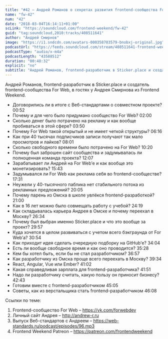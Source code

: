 ```yaml
---
title: "#42 – Андрей Романов о секретах развития frontend-сообщества For Web и карьере в 20 лет"
name: "fw-42"
num: "42"
date: "2018-03-04T16:14:11+01:00"
scLink: "https://soundcloud.com/frontend-weekend/fw-42"
guid: "tag:soundcloud,2010:tracks/408511641"
author: "Андрей Смирнов"
image: "https://i1.sndcdn.com/avatars-000358703579-bnobxj-original.jpg"
podcastUrl: "https://feeds.soundcloud.com/stream/408511641-frontend-weekend-fw-42.m4a"
podcastType: "audio/x-m4a"
podcastLength: "43588512"
duration: "00:48:32"
explicit: "no"
subtitle: "Андрей Романов, frontend-разработчик в Sticker.place и создатель frontend-сообщества For Web, в гостях у Андрея Смирнова из Frontend Weekend.  "
---
```

Андрей Романов, frontend-разработчик в Sticker.place и создатель frontend-сообщества For Web, в гостях у Андрея Смирнова из Frontend Weekend.  

- Договорились ли в итоге с Веб-стандартами о совместном проекте? <timecode>00:52</timecode>
- Почему и для чего было придумано сообщество For Web? <timecode>02:00</timecode>
- Сколько денег было потрачено на рекламу и как вообще пробиваться в этой сфере? <timecode>03:50</timecode>
- Почему For Web такой открытый и не имеет четкой структуры? <timecode>06:16</timecode>
- Как при 40 тысячах подписчиков записи получают так мало просмотров и лайков? <timecode>08:01</timecode>
- Сколько свободного времени было потрачено на For Web? <timecode>10:20</timecode>
- Почему был заброшен сайт сообщества и задумывалась ли полноценная команда проекта? <timecode>12:07</timecode>
- Зарабатывает ли Андрей на For Web’е и как вообще это монетизировать? <timecode>15:43</timecode>
- Задумывался ли For Web как реклама себя во frontend-сообществе? <timecode>17:31</timecode>
- Неужели у 40-тысячного паблика нет стабильного потока из рекламных предложений? <timecode>20:05</timecode>
- Почему парень из Омска в школе увлёкся frontend-разработкой? <timecode>21:00</timecode>
- Как в 16 лет можно было совмещать работу с учебой? <timecode>24:19</timecode>
- Как складывалась карьера Андрея в Омске и почему переехал в Москву? <timecode>26:34</timecode>
- Почему был выбран именно Sticker.place и что это вообще за проект? <timecode>29:57</timecode>
- Куда хочется в целом развиваться с учетом всего бэкграунда от For Web’а? <timecode>30:54</timecode>
- Как приходит идея сделать очередную подборку на GitHub’е? <timecode>34:04</timecode>
- Есть ли вообще свободное время и как оно проводится? <timecode>35:28</timecode>
- Кем бы хотел быть, если бы не стал разработчиком? <timecode>36:57</timecode>
- Как разработчику из Омска проще всего переехать в Москву? <timecode>39:34</timecode>
- React, Angular, Vue или Ember? <timecode>41:02</timecode>
- Какая справедливая зарплата для frontend-разработчика? <timecode>41:51</timecode>
- Надо ли разработчику считать, какую пользу он приносит бизнесу? <timecode>42:43</timecode>
- Готовим вместе с frontend-разработчиком <timecode>45:05</timecode>
- Советы, как из верстальщика стать frontend-разработчиком <timecode>46:08</timecode>

Ссылки по теме:
1) Frontend-сообщество For Web – https://vk.com/forwebdev
2) Личный сайт Андрея – http://andrew-r.ru
3) Выпуск Веб-стандартов с Андреем – https://web-standards.ru/podcast/episodes/96.mp3
4) Frontend Weekend Patreon – https://patreon.com/frontendweekend